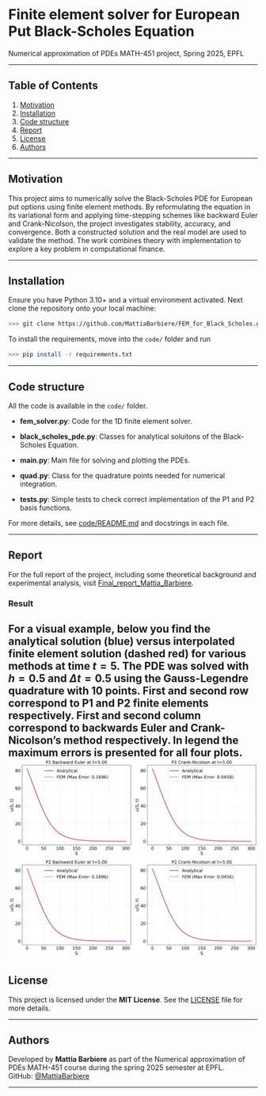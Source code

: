 # Finite element solver for European Put Black-Scholes Equation

Numerical approximation of PDEs MATH-451 project, Spring 2025, EPFL

---

## Table of Contents

1. [Motivation](#motivation)
2. [Installation](#installation)
3. [Code structure](#code-structure)
4. [Report](#report)
5. [License](#license)
6. [Authors](#authors)

---

## Motivation
This project aims to numerically solve the Black-Scholes PDE for European put options using finite element methods. By reformulating the equation in its variational form and applying time-stepping schemes like backward Euler and Crank-Nicolson, the project investigates stability, accuracy, and convergence. Both a constructed solution and the real model are used to validate the method. The work combines theory with implementation to explore a key problem in computational finance.

---

## Installation
Ensure you have Python 3.10+ and a virtual environment activated. Next clone the repository onto your local machine:

```bash
>>> git clone https://github.com/MattiaBarbiere/FEM_for_Black_Scholes.git
```
To install the requirements, move into the `code/` folder and run
```bash
>>> pip install -r requirements.txt
```

---

## Code structure
All the code is available in the `code/` folder.

- **fem_solver.py**: Code for the 1D finite element solver.

- **black_scholes_pde.py**: Classes for analytical soluitons of the Black-Scholes Equation.

- **main.py**: Main file for solving and plotting the PDEs.

- **quad.py**: Class for the quadrature points needed for numerical integration.

- **tests.py**: Simple tests to check correct implementation of the P1 and P2 basis functions.

For more details, see [code/README.md](./code/README.md) and docstrings in each file.

---

## Report

For the full report of the project, including some theoretical background and experimental analysis, visit [Final_report_Mattia_Barbiere](./Final_report_Mattia_Barbiere.pdf).

### Result
For a visual example, below you find the analytical solution (blue) versus interpolated finite element solution (dashed red) for various methods at time $t = 5$. The PDE was solved with $h = 0.5$ and
$\Delta t = 0.5$ using the Gauss-Legendre quadrature with 10 points. First and second row correspond to
P1 and P2 finite elements respectively. First and second column correspond to backwards Euler and
Crank-Nicolson’s method respectively. In legend the maximum errors is presented for all four plots.
![Analytical_vs_fem](./code/images/fem_vs_analytical_BlackScholesTrue.png)
---

## License

This project is licensed under the **MIT License**. See the [LICENSE](LICENSE) file for more details.

---

## Authors

Developed by **Mattia Barbiere** as part of the Numerical approximation of PDEs MATH-451 course during the spring 2025 semester at EPFL.  
GitHub: [@MattiaBarbiere](https://github.com/MattiaBarbiere)

---
